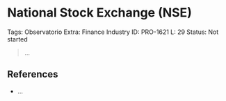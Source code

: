 # National Stock Exchange (NSE)

Tags: Observatorio
Extra: Finance Industry
ID: PRO-1621
L: 29
Status: Not started

> …
> 

## References

- …